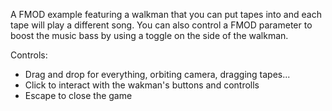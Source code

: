 A FMOD example featuring a walkman that you can put tapes into and each tape will play a different song.
You can also control a FMOD parameter to boost the music bass by using a toggle on the side of the walkman.

Controls:
- Drag and drop for everything, orbiting camera, dragging tapes...
- Click to interact with the wakman's buttons and controlls
- Escape to close the game

